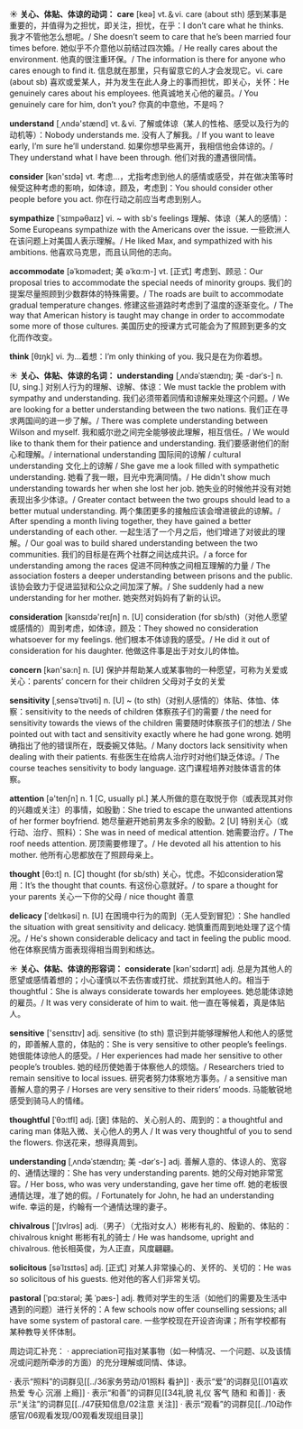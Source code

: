 ☀ <span class="category">**关心、体贴、体谅的动词：**</span>
<span class="vocabulary">**care**</span> [keə] 
<span class="definition">vt.＆vi. care (about sth) 感到某事是重要的，并值得为之担忧，即关注，担忧，在乎：</span>I don’t care what he thinks. 我才不管他怎么想呢。/ She doesn’t seem to care that he’s been married four times before. 她似乎不介意他以前结过四次婚。/ He really cares about the environment. 他真的很注重环保。/ The information is there for anyone who cares enough to find it. 信息就在那里，只有留意它的人才会发现它。<span class="definition">vi. care (about sb) 喜欢或爱某人，并为发生在此人身上的事而担忧，即关心，关怀：</span>He genuinely cares about his employees. 他真诚地关心他的雇员。/ You genuinely care for him, don’t you? 你真的中意他，不是吗？

<span class="vocabulary">**understand**</span> [͵ʌndə'stænd] 
<span class="definition">vt.＆vi. 了解或体谅（某人的性格、感受以及行为的动机等）：</span>Nobody understands me. 没有人了解我。/ If you want to leave early, I’m sure he’ll understand. 如果你想早些离开，我相信他会体谅的。/ They understand what I have been through. 他们对我的遭遇很同情。

<span class="vocabulary">**consider**</span> [kən'sɪdə] 
<span class="definition">vt. 考虑…，尤指考虑到他人的感情或感受，并在做决策等时候受这种考虑的影响，如体谅，顾及，考虑到：</span>You should consider other people before you act. 你在行动之前应当考虑到别人。
           
<span class="vocabulary">**sympathize**</span> [ˈsɪmpəθaɪz]
<span class="definition">vi. ~ with sb's feelings 理解、体谅（某人的感情）：</span>Some Europeans sympathize with the Americans over the issue. 一些欧洲人在该问题上对美国人表示理解。/ He liked Max, and sympathized with his ambitions. 他喜欢马克思，而且认同他的志向。
          
<span class="vocabulary">**accommodate**</span> [əˈkɒmədeɪt; 美 əˈkɑ:m-]
<span class="definition">vt. [正式] 考虑到、顾忌：</span>Our proposal tries to accommodate the special needs of minority groups. 我们的提案尽量照顾到少数群体的特殊需要。/ The roads are built to accommodate gradual temperature changes. 修建这些道路时考虑到了温度的逐渐变化。/ The way that American history is taught may change in order to accommodate some more of those cultures. 美国历史的授课方式可能会为了照顾到更多的文化而作改变。

<span class="vocabulary">**think**</span> [θɪŋk] 
<span class="definition">vi. 为…着想：</span>I’m only thinking of you. 我只是在为你着想。

☀ <span class="category">**关心、体贴、体谅的名词：**</span>
<span class="vocabulary">**understanding**</span> [ˌʌndəˈstændɪŋ; 美 -dərˈs-]
<span class="definition">n. [U, sing.] 对别人行为的理解、谅解、体谅：</span>We must tackle the problem with sympathy and understanding. 我们必须带着同情和谅解来处理这个问题。/ We are looking for a better understanding between the two nations. 我们正在寻求两国间的进一步了解。/ There was complete understanding between Wilson and myself. 我和威尔逊之间完全能够彼此理解，相互信任。/ We would like to thank them for their patience and understanding. 我们要感谢他们的耐心和理解。/ international understanding 国际间的谅解 / cultural understanding 文化上的谅解 / She gave me a look filled with sympathetic understanding. 她看了我一眼，目光中充满同情。/ He didn't show much understanding towards her when she lost her job. 她失业的时候他并没有对她表现出多少体谅。/ Greater contact between the two groups should lead to a better mutual understanding. 两个集团更多的接触应该会增进彼此的谅解。/ After spending a month living together, they have gained a better understanding of each other. 一起生活了一个月之后，他们增进了对彼此的理解。/ Our goal was to build shared understanding between the two communities. 我们的目标是在两个社群之间达成共识。/ a force for understanding among the races 促进不同种族之间相互理解的力量 / The association fosters a deeper understanding between prisons and the public. 该协会致力于促进监狱和公众之间加深了解。/ She suddenly had a new understanding for her mother. 她突然对妈妈有了新的认识。
  
<span class="vocabulary">**consideration**</span> [kənsɪdə'reɪʃn] 
<span class="definition">n. [U] consideration (for sb/sth)（对他人愿望或感情的）周到考虑，如体谅，顾及：</span>They showed no consideration whatsoever for my feelings. 他们根本不体谅我的感受。/ He did it out of consideration for his daughter. 他做这件事是出于对女儿的体恤。

<span class="vocabulary">**concern**</span> [kən'sə:n] 
<span class="definition">n. [U] 保护并帮助某人或某事物的一种愿望，可称为关爱或关心：</span>parents’ concern for their children 父母对子女的关爱
           
<span class="vocabulary">**sensitivity**</span> [ˌsensəˈtɪvəti]
<span class="definition">n. [U] ~ (to sth)（对别人感情的）体贴、体恤、体察：</span>sensitivity to the needs of children 体察孩子们的需要 / the need for sensitivity towards the views of the children 需要随时体察孩子们的想法 / She pointed out with tact and sensitivity exactly where he had gone wrong. 她明确指出了他的错误所在，既委婉又体贴。/ Many doctors lack sensitivity when dealing with their patients. 有些医生在给病人治疗时对他们缺乏体谅。/ The course teaches sensitivity to body language. 这门课程培养对肢体语言的体察。

<span class="vocabulary">**attention**</span> [ə'tenʃn] 
<span class="definition">n. 1 [C, usually pl.] 某人所做的意在取悦于你（或表现其对你的兴趣或关注）的事情，如殷勤：</span>She tried to escape the unwanted attentions of her former boyfriend. 她尽量避开她前男友多余的殷勤。<span class="definition">2 [U] 特别关心（或行动、治疗、照料）：</span>She was in need of medical attention. 她需要治疗。/ The roof needs attention. 房顶需要修理了。/ He devoted all his attention to his mother. 他所有心思都放在了照顾母亲上。

<span class="vocabulary">**thought**</span> [θɔ:t] 
<span class="definition">n. [C] thought (for sb/sth) 关心，忧虑。不如consideration常用：</span>It’s the thought that counts. 有这份心意就好。/ to spare a thought for your parents 关心一下你的父母 / nice thought 善意
           
<span class="vocabulary">**delicacy**</span> [ˈdelɪkəsi]
<span class="definition">n. [U] 在困境中行为的周到（无人受到冒犯）：</span>She handled the situation with great sensitivity and delicacy. 她慎重而周到地处理了这个情况。/ He's shown considerable delicacy and tact in feeling the public mood. 他在体察民情方面表现得相当周到和练达。

☀ <span class="category">**关心、体贴、体谅的形容词：**</span>
<span class="vocabulary">**considerate**</span> [kən'sɪdərɪt] 
<span class="definition">adj. 总是为其他人的愿望或感情着想的；小心谨慎以不去伤害或打扰、烦扰到其他人的。相当于thoughtful：</span>She is always considerate towards her employees. 她总能体谅她的雇员。/ It was very considerate of him to wait. 他一直在等候着，真是体贴人。

<span class="vocabulary">**sensitive**</span> ['sensɪtɪv] 
<span class="definition">adj. sensitive (to sth) 意识到并能够理解他人和他人的感觉的，即善解人意的，体贴的：</span>She is very sensitive to other people’s feelings. 她很能体谅他人的感受。/ Her experiences had made her sensitive to other people’s troubles. 她的经历使她善于体察他人的烦恼。/ Researchers tried to remain sensitive to local issues. 研究者努力体察地方事务。/ a sensitive man 善解人意的男子 / Horses are very sensitive to their riders’ moods. 马能敏锐地感受到骑马人的情绪。
           
<span class="vocabulary">**thoughtful**</span> [ˈθɔ:tfl]
<span class="definition">adj. [褒] 体贴的、关心别人的、周到的：</span>a thoughtful and caring man 体贴入微、关心他人的男人 / It was very thoughtful of you to send the flowers. 你送花来，想得真周到。
           
<span class="vocabulary">**understanding**</span> [ˌʌndəˈstændɪŋ; 美 -dərˈs-]
<span class="definition">adj. 善解人意的、体谅人的、宽容的、通情达理的：</span>She has very understanding parents. 她的父母对她非常宽容。/ Her boss, who was very understanding, gave her time off. 她的老板很通情达理，准了她的假。/ Fortunately for John, he had an understanding wife. 幸运的是，约翰有一个通情达理的妻子。
           
<span class="vocabulary">**chivalrous**</span> [ˈʃɪvlrəs]
<span class="definition">adj.（男子）（尤指对女人）彬彬有礼的、殷勤的、体贴的：</span>chivalrous knight 彬彬有礼的骑士 / He was handsome, upright and chivalrous. 他长相英俊，为人正直，风度翩翩。

<span class="vocabulary">**solicitous**</span> [səˈlɪsɪtəs]
<span class="definition">adj. [正式] 对某人非常操心的、关怀的、关切的：</span>He was so solicitous of his guests. 他对他的客人们非常关切。
           
<span class="vocabulary">**pastoral**</span> [ˈpɑ:stərəl; 美 ˈpæs-]
<span class="definition">adj. 教师对学生的生活（如他们的需要及生活中遇到的问题）进行关怀的：</span>A few schools now offer counselling sessions; all have some system of pastoral care. 一些学校现在开设咨询课；所有学校都有某种教导关怀体制。

周边词汇补充：
· appreciation可指对某事物（如一种情况、一个问题、以及该情况或问题所牵涉的方面）的充分理解或同情、体谅。

· 表示“照料”的词群见[[../36家务劳动/01照料 看护]]
· 表示“爱”的词群见[[01喜欢 热爱 专心 沉溺 上瘾]]
· 表示“和善”的词群见[[34礼貌 礼仪 客气 随和 和善]]
· 表示“关注”的词群见[[../47获知信息/02注意 关注]]
· 表示“观看”的词群见[[../10动作感官/06观看发现/00观看发现组目录]]
